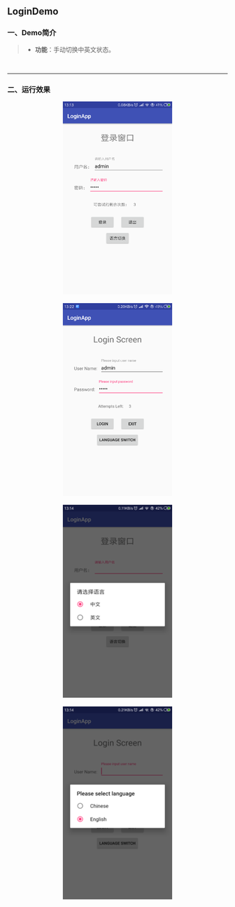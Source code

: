 ## LoginDemo

### 一、Demo简介

> * **功能**：手动切换中英文状态。

<br/>

***

### 二、运行效果

<div align=center>
<img src="./Screenshots/1.png" width="250" height="440" />
</div>

<br/>

<div align=center>
<img src="./Screenshots/2.png" width="250" height="440" />
</div>

<br/>

<div align=center>
<img src="./Screenshots/3.png" width="250" height="440" />
</div>

<br/>

<div align=center>
<img src="./Screenshots/4.png" width="250" height="440" />
</div>






